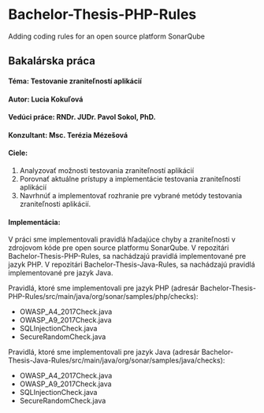# Bachelor-Thesis-PHP-Rules
Adding coding rules for an open source platform SonarQube

## Bakalárska práca
#### Téma: Testovanie zraniteľností aplikácií
#### Autor: Lucia Kokuľová
#### Vedúci práce: RNDr. JUDr. Pavol Sokol, PhD. 
#### Konzultant: Msc. Terézia Mézešová

#### Ciele:
1) Analyzovať možnosti testovania zraniteľností aplikácií 
2) Porovnať aktuálne prístupy a implementácie testovania zraniteľností aplikácií 
3) Navrhnúť a implementovať rozhranie pre vybrané metódy testovania zraniteľnosti aplikácií. 

#### Implementácia:
V práci sme implementovali pravidlá hľadajúce chyby a zraniteľnosti v zdrojovom kóde pre open source platformu SonarQube. 
V repozitári Bachelor-Thesis-PHP-Rules, sa nachádzajú pravidlá implementované pre jazyk PHP. 
V repozitári Bachelor-Thesis-Java-Rules, sa nachádzajú pravidlá implementované pre jazyk Java. 

Pravidlá, ktoré sme implementovali pre jazyk PHP (adresár Bachelor-Thesis-PHP-Rules/src/main/java/org/sonar/samples/php/checks):
* OWASP_A4_2017Check.java
* OWASP_A9_2017Check.java
* SQLInjectionCheck.java
* SecureRandomCheck.java

Pravidlá, ktoré sme implementovali pre jazyk Java (adresár Bachelor-Thesis-Java-Rules/src/main/java/org/sonar/samples/java/checks):
* OWASP_A4_2017Check.java
* OWASP_A9_2017Check.java
* SQLInjectionCheck.java
* SecureRandomCheck.java
